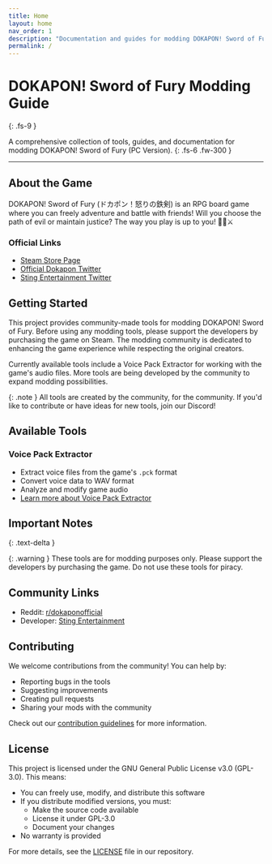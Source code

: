 ```yaml
---
title: Home
layout: home
nav_order: 1
description: "Documentation and guides for modding DOKAPON! Sword of Fury (PC Version)"
permalink: /
---
```


# DOKAPON! Sword of Fury Modding Guide
{: .fs-9 }

A comprehensive collection of tools, guides, and documentation for modding DOKAPON! Sword of Fury (PC Version).
{: .fs-6 .fw-300 }

---

## About the Game

DOKAPON! Sword of Fury (ドカポン！怒りの鉄剣) is an RPG board game where you can freely adventure and battle with friends! Will you choose the path of evil or maintain justice? The way you play is up to you! 👿🆚⚔️

### Official Links
- [Steam Store Page](https://store.steampowered.com/app/3077020/)
- [Official Dokapon Twitter](https://x.com/dokapon_jp/)
- [Sting Entertainment Twitter](https://x.com/sting_pr/)

## Getting Started

This project provides community-made tools for modding DOKAPON! Sword of Fury. Before using any modding tools, please support the developers by purchasing the game on Steam. The modding community is dedicated to enhancing the game experience while respecting the original creators.

Currently available tools include a Voice Pack Extractor for working with the game's audio files. More tools are being developed by the community to expand modding possibilities.

{: .note }
All tools are created by the community, for the community. If you'd like to contribute or have ideas for new tools, join our Discord!

## Available Tools

### Voice Pack Extractor
- Extract voice files from the game's `.pck` format
- Convert voice data to WAV format
- Analyze and modify game audio
- [Learn more about Voice Pack Extractor](tools/voice-extractor)

## Important Notes
{: .text-delta }

{: .warning }
These tools are for modding purposes only. Please support the developers by purchasing the game. Do not use these tools for piracy.

## Community Links

- Reddit: [r/dokaponofficial](https://reddit.com/r/dokaponofficial/)
- Developer: [Sting Entertainment](https://www.sting.co.jp/)

## Contributing

We welcome contributions from the community! You can help by:
- Reporting bugs in the tools
- Suggesting improvements
- Creating pull requests
- Sharing your mods with the community

Check out our [contribution guidelines](contributing) for more information.

## License

This project is licensed under the GNU General Public License v3.0 (GPL-3.0). This means:

- You can freely use, modify, and distribute this software
- If you distribute modified versions, you must:
  - Make the source code available
  - License it under GPL-3.0
  - Document your changes
- No warranty is provided

For more details, see the [LICENSE](https://github.com/DiNaSoR/dokaponsof/blob/main/LICENSE) file in our repository. 